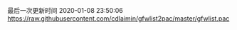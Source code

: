 最后一次更新时间 2020-01-08 23:50:06
https://raw.githubusercontent.com/cdlaimin/gfwlist2pac/master/gfwlist.pac

